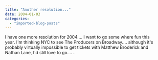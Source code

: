 ```yaml
---
title: "Another resolution..."
date: 2004-01-03
categories: 
  - "imported-blog-posts"
---
```


I have one more resolution for 2004.... I want to go some where fun this year. I'm thinking NYC to see The Producers on Broadway.... although it's probably virtually impossible to get tickets with Matthew Broderick and Nathan Lane, I'd still love to go.... .
